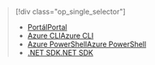 > [!div class="op_single_selector"]
> * [<span data-ttu-id="263da-101">Portál</span><span class="sxs-lookup"><span data-stu-id="263da-101">Portal</span></span>](../articles/hdinsight/hdinsight-administer-use-portal-linux.md)
> * [<span data-ttu-id="263da-102">Azure CLI</span><span class="sxs-lookup"><span data-stu-id="263da-102">Azure CLI</span></span>](../articles/hdinsight/hdinsight-administer-use-command-line.md)
> * [<span data-ttu-id="263da-103">Azure PowerShell</span><span class="sxs-lookup"><span data-stu-id="263da-103">Azure PowerShell</span></span>](../articles/hdinsight/hdinsight-administer-use-powershell.md)
> * [<span data-ttu-id="263da-104">.NET SDK</span><span class="sxs-lookup"><span data-stu-id="263da-104">.NET SDK</span></span>](../articles/hdinsight/hdinsight-administer-use-dotnet-sdk.md)
> 
> 

